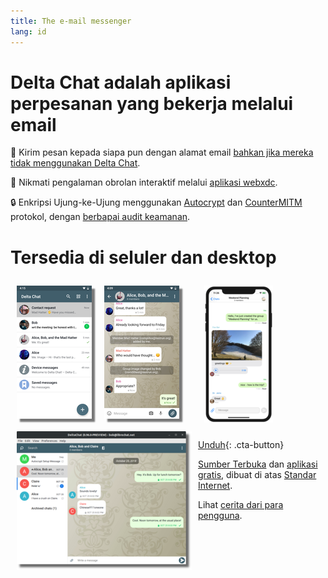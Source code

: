 ```yaml
---
title: The e-mail messenger
lang: id
---
```


# Delta Chat adalah aplikasi perpesanan yang bekerja melalui email

💬 Kirim pesan kepada siapa pun dengan alamat email [bahkan jika mereka tidak menggunakan Delta Chat](https://www.youtube-nocookie.com/embed/8LbrGXKZN70).

🥳 Nikmati pengalaman obrolan interaktif melalui [aplikasi webxdc](https://webxdc.org).

🔒 Enkripsi Ujung-ke-Ujung menggunakan [Autocrypt](https://autocrypt.org) dan [CounterMITM](https://securejoin.delta.chat/en/latest/new.html) protokol, dengan [berbapai audit keamanan](https://delta.chat/en/2023-03-27-third-independent-security-audit). 

# Tersedia di seluler dan desktop


<div>
<a href="../assets/blog/screenshots/2019-12-17-delta-chat-google-play-release-chat-list-light.png">
<picture>
<source srcset="../assets/blog/screenshots/2019-12-17-delta-chat-google-play-release-chat-list-light-thumbnail.webp" type="image/webp" />
<source srcset="../assets/blog/screenshots/2019-12-17-delta-chat-google-play-release-chat-list-light-thumbnail.png" type="image/png" />
<img src="../assets/blog/screenshots/2019-12-17-delta-chat-google-play-release-chat-list-light-thumbnail.png" width="120" height="213" style="float: left; margin: 10px;display: block;box-shadow: 5px 5px 2px #777;" alt="A screenshot of Delta Chat on Android showing chat list" />
</picture>
</a>
</div>

<div>
<a href="../assets/blog/screenshots/2019-12-17-delta-chat-google-play-release-group-light.png">
<picture>
<source srcset="../assets/blog/screenshots/2019-12-17-delta-chat-google-play-release-group-light-thumbnail.webp" type="image/webp" />
<source srcset="../assets/blog/screenshots/2019-12-17-delta-chat-google-play-release-group-light-thumbnail.png" type="image/png" />
<img src="../assets/blog/screenshots/2019-12-17-delta-chat-google-play-release-group-light-thumbnail.png" width="120" height="213" style="float: left; margin: 10px;display: block;box-shadow: 5px 5px 2px #777;" alt="A screenshot of Delta Chat on Android showing a chat" />
</picture>
</a>
</div>

<div>
<a href="../assets/blog/desktop-screenshot.png">
<picture>
<source srcset="../assets/blog/desktop-screenshot-thumbnail.webp" type="image/webp" />
<source srcset="../assets/blog/desktop-screenshot-thumbnail.png" type="image/png" />
<img src="../assets/blog/desktop-screenshot-thumbnail.png" width="280" height="222" style="float:left; margin: 10px" alt="A screenshot of Delta Chat on desktop" />
</picture>
</a>
</div>

<div>
<a href="../assets/blog/screenshots/2020-01-09-delta-chat-iOS-weekend-group-chat.png">
<picture>
<source srcset="../assets/blog/screenshots/2020-01-09-delta-chat-iOS-weekend-group-chat-thumbnail.webp" type="image/webp" />
<source srcset="../assets/blog/screenshots/2020-01-09-delta-chat-iOS-weekend-group-chat-thumbnail.png" type="image/png" />
<img src="../assets/blog/screenshots/2020-01-09-delta-chat-iOS-weekend-group-chat-thumbnail.png" width="110" height="219" style="margin: 10px" alt="A screenshot of Delta Chat on iOS" />
</picture>
</a>
</div>

[Unduh](https://get.delta.chat){: .cta-button}

[Sumber Terbuka](https://en.wikipedia.org/wiki/Open-source_software)
dan [aplikasi gratis](https://en.wikipedia.org/wiki/Free_software), dibuat di atas [Standar Internet](https://github.com/deltachat/deltachat-core-rust/blob/master/standards.md). 

Lihat [cerita dari para pengguna](user-voices).
